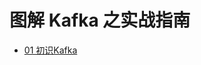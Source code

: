 # 图解 Kafka 之实战指南

- [01 初识Kafka](https://github.com/Uyouii/bookreading/blob/master/%E6%B6%88%E6%81%AF%E9%98%9F%E5%88%97/kafka/%E5%9B%BE%E8%A7%A3%20Kafka%20%E4%B9%8B%E5%AE%9E%E6%88%98%E6%8C%87%E5%8D%97/01%20%E5%88%9D%E8%AF%86Kafka.md)
